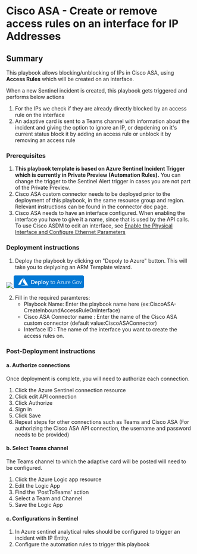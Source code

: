 # Cisco ASA - Create or remove access rules on an interface for IP Addresses

## Summary

This playbook allows blocking/unblocking of IPs in Cisco ASA, using **Access Rules** which will be created on an interface.

When a new Sentinel incident is created, this playbook gets triggered and performs below actions
1. For the IPs we check if they are already directly blocked by an access rule on the interface
2. An adaptive card is sent to a Teams channel with information about the incident and giving the option to ignore an IP, or depdening on it's current status block it by adding an access rule or unblock it by removing an access rule

### Prerequisites
1. **This playbook template is based on Azure Sentinel Incident Trigger which is currently in Private Preview (Automation Rules).** You can change the trigger to the Sentinel Alert trigger in cases you are not part of the Private Preview.
2. Cisco ASA custom connector needs to be deployed prior to the deployment of this playbook, in the same resource group and region. Relevant instructions can be found in the connector doc page.
3. Cisco ASA needs to have an interface configured. When enabling the interface you have to give it a name, since that is used by the API calls. To use Cisco ASDM to edit an interface, see [Enable the Physical Interface and Configure Ethernet Parameters](https://www.cisco.com/c/en/us/td/docs/security/asa/asa96/asdm76/general/asdm-76-general-config/interface-basic.html#ariaid-title14)

### Deployment instructions 
1. Deploy the playbook by clicking on "Depoly to Azure" button. This will take you to deplyoing an ARM Template wizard.

<a href="https://portal.azure.com/#create/Microsoft.Template/uri/https%3A%2F%2Fraw.githubusercontent.com%2Flaurens1984%2FAzure-Sentinel%2Ffeature%2FCiscoASAConnector%2FPlaybooks%2FCiscoASAConnector%2FCiscoASA-CreateInboundAccessRuleOnInterface%2Fazuredeploy.json" target="_blank">
    <img src="https://aka.ms/deploytoazurebutton"/>
</a>

<a href="https://portal.azure.us/#create/Microsoft.Template/uri/https%3A%2F%2Fraw.githubusercontent.com%2Flaurens1984%2FAzure-Sentinel%2Ffeature%2FCiscoASAConnector%2FPlaybooks%2FCiscoASAConnector%2FCiscoASA-CreateInboundAccessRuleOnInterface%2Fazuredeploy.json" target="_blank">
   <img src="https://raw.githubusercontent.com/Azure/azure-quickstart-templates/master/1-CONTRIBUTION-GUIDE/images/deploytoazuregov.png"/>    
</a>

2. Fill in the required paramteres:
    * Playbook Name: Enter the playbook name here (ex:CiscoASA-CreateInboundAccessRuleOnInterface)
    * Cisco ASA Connector name : Enter the name of the Cisco ASA custom connector (default value:CiscoASAConnector)
    * Interface ID : The name of the interface you want to create the access rules on.

### Post-Deployment instructions 
#### a. Authorize connections
Once deployment is complete, you will need to authorize each connection.
1.	Click the Azure Sentinel connection resource
2.	Click edit API connection
3.	Click Authorize
4.	Sign in
5.	Click Save
6.	Repeat steps for other connections such as Teams and Cisco ASA (For authorizing the Cisco ASA API connection, the username and password needs to be provided)

#### b. Select Teams channel
The Teams channel to which the adaptive card will be posted will need to be configured.
1. Click the Azure Logic app resource
2. Edit the Logic App
3. Find the 'PostToTeams' action
4. Select a Team and Channel
5. Save the Logic App

#### c. Configurations in Sentinel
1. In Azure sentinel analytical rules should be configured to trigger an incident with IP Entity.
2. Configure the automation rules to trigger this playbook
